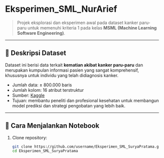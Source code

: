 # Eksperimen_SML_NurArief

> Projek eksplorasi dan eksperimen awal pada dataset kanker paru-paru untuk memenuhi kriteria 1 pada kelas **MSML (Machine Learning Software Engineering)**.

---

## 📘 Deskripsi Dataset

Dataset ini berisi data terkait **kematian akibat kanker paru-paru** dan merupakan kumpulan informasi pasien yang sangat komprehensif, khususnya untuk individu yang telah didiagnosis kanker.

- Jumlah data: ± 800.000 baris
- Jumlah kolom: 16 atribut terstruktur
- Sumber: [Kaggle](https://www.kaggle.com/)
- Tujuan: membantu peneliti dan profesional kesehatan untuk membangun model prediksi dan strategi pengobatan yang lebih baik.

---

## 🚀 Cara Menjalankan Notebook

1. Clone repository:
   ```bash
   git clone https://github.com/username/Eksperimen_SML_SuryaPratama.git
   cd Eksperimen_SML_SuryaPratama
